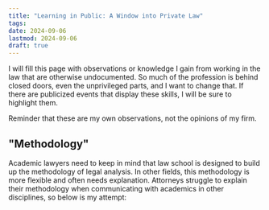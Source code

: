 ```yaml
---
title: "Learning in Public: A Window into Private Law"
tags: 
date: 2024-09-06
lastmod: 2024-09-06
draft: true
---
```

I will fill this page with observations or knowledge I gain from working in the law that are otherwise undocumented. So much of the profession is behind closed doors, even the unprivileged parts, and I want to change that. If there are publicized events that display these skills, I will be sure to highlight them. 

Reminder that these are my own observations, not the opinions of my firm. 

## "Methodology"
Academic lawyers need to keep in mind that law school is designed to build up the methodology of legal analysis. In other fields, this methodology is more flexible and often needs explanation. Attorneys struggle to explain their methodology when communicating with academics in other disciplines, so below is my attempt: